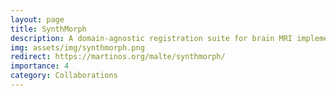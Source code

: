 ```yaml
---
layout: page
title: SynthMorph
description: A domain-agnostic registration suite for brain MRI implemented in FreeSurfer
img: assets/img/synthmorph.png
redirect: https://martinos.org/malte/synthmorph/
importance: 4
category: Collaborations
---
```

